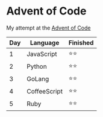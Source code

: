 # Advent of Code

My attempt at the [Advent of Code](https://adventofcode.com/)

| Day | Language     | Finished |
| --- | ------------ | -------- |
| 1   | JavaScript   | ⭐⭐     |
| 2   | Python       | ⭐⭐     |
| 3   | GoLang       | ⭐⭐     |
| 4   | CoffeeScript | ⭐⭐     |
| 5   | Ruby         | ⭐⭐     |
